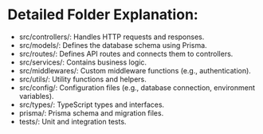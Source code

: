 # Detailed Folder Explanation:

- src/controllers/: Handles HTTP requests and responses.
- src/models/: Defines the database schema using Prisma.
- src/routes/: Defines API routes and connects them to controllers.
- src/services/: Contains business logic.
- src/middlewares/: Custom middleware functions (e.g., authentication).
- src/utils/: Utility functions and helpers.
- src/config/: Configuration files (e.g., database connection, environment variables).
- src/types/: TypeScript types and interfaces.
- prisma/: Prisma schema and migration files.
- tests/: Unit and integration tests.

